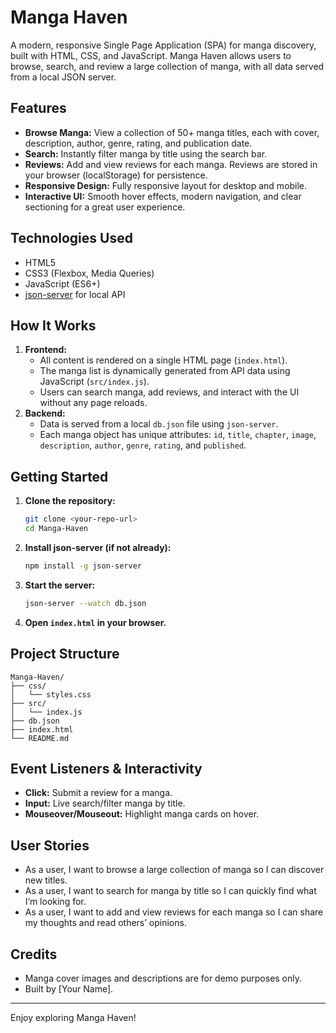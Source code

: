 # Manga Haven

A modern, responsive Single Page Application (SPA) for manga discovery, built with HTML, CSS, and JavaScript. Manga Haven allows users to browse, search, and review a large collection of manga, with all data served from a local JSON server.

## Features

- **Browse Manga:** View a collection of 50+ manga titles, each with cover, description, author, genre, rating, and publication date.
- **Search:** Instantly filter manga by title using the search bar.
- **Reviews:** Add and view reviews for each manga. Reviews are stored in your browser (localStorage) for persistence.
- **Responsive Design:** Fully responsive layout for desktop and mobile.
- **Interactive UI:** Smooth hover effects, modern navigation, and clear sectioning for a great user experience.

## Technologies Used

- HTML5
- CSS3 (Flexbox, Media Queries)
- JavaScript (ES6+)
- [json-server](https://github.com/typicode/json-server) for local API

## How It Works

1. **Frontend:**
   - All content is rendered on a single HTML page (`index.html`).
   - The manga list is dynamically generated from API data using JavaScript (`src/index.js`).
   - Users can search manga, add reviews, and interact with the UI without any page reloads.
2. **Backend:**
   - Data is served from a local `db.json` file using `json-server`.
   - Each manga object has unique attributes: `id`, `title`, `chapter`, `image`, `description`, `author`, `genre`, `rating`, and `published`.

## Getting Started

1. **Clone the repository:**
   ```bash
   git clone <your-repo-url>
   cd Manga-Haven
   ```
2. **Install json-server (if not already):**
   ```bash
   npm install -g json-server
   ```
3. **Start the server:**
   ```bash
   json-server --watch db.json
   ```
4. **Open `index.html` in your browser.**

## Project Structure

```
Manga-Haven/
├── css/
│   └── styles.css
├── src/
│   └── index.js
├── db.json
├── index.html
└── README.md
```

## Event Listeners & Interactivity

- **Click:** Submit a review for a manga.
- **Input:** Live search/filter manga by title.
- **Mouseover/Mouseout:** Highlight manga cards on hover.

## User Stories

- As a user, I want to browse a large collection of manga so I can discover new titles.
- As a user, I want to search for manga by title so I can quickly find what I’m looking for.
- As a user, I want to add and view reviews for each manga so I can share my thoughts and read others’ opinions.

## Credits

- Manga cover images and descriptions are for demo purposes only.
- Built by [Your Name].

---

Enjoy exploring Manga Haven!
